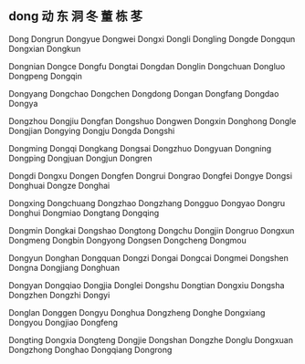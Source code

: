 dong 动 东 洞 冬 董 栋 苳
---

Dong Dongrun Dongyue Dongwei Dongxi Dongli Dongling Dongde Dongqun Dongxian Dongkun

Dongnian Dongce Dongfu Dongtai Dongdan Donglin Dongchuan Dongluo Dongpeng Dongqin

Dongyang Dongchao Dongchen Dongdong Dongan Dongfang Dongdao Dongya

Dongzhou Dongjiu Dongfan Dongshuo Dongwen Dongxin Donghong Dongle Dongjian Dongying Dongju Dongda Dongshi

Dongming Dongqi Dongkang Dongsai Dongzhuo Dongyuan Dongning Dongping Dongjuan Dongjun Dongren

Dongdi Dongxu Dongen Dongfen Dongrui Dongrao Dongfei Dongye Dongsi Donghuai Dongze Donghai

Dongxing Dongchuang Dongzhao Dongzhang Dongguo Dongyao Dongru Donghui Dongmiao Dongtang Dongqing

Dongmin Dongkai Dongshao Dongtong Dongchu Dongjin Dongruo Dongxun Dongmeng Dongbin Dongyong Dongsen Dongcheng Dongmou

Dongyun Donghan Dongquan Dongzi Dongai Dongcai Dongmei Dongshen Dongna Dongjiang Donghuan

Dongyan Dongqiao Dongjia Donglei Dongshu Dongtian Dongxiu Dongsha Dongzhen Dongzhi Dongyi

Donglan Donggen Dongyu Donghua Dongzheng Donghe Dongxiang Dongyou Dongjiao Dongfeng

Dongting Dongxia Dongteng Dongjie Dongshan Dongzhe Donglu Dongxuan Dongzhong Donghao Dongqiang Dongrong
